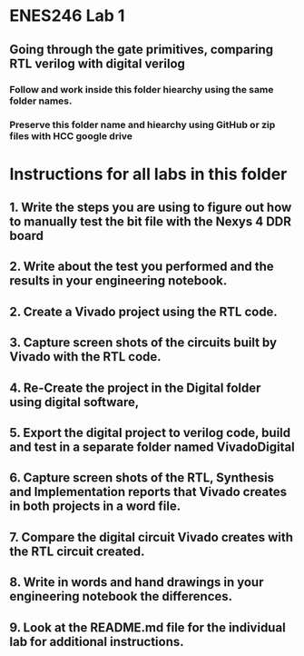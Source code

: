 # ENES246 Lab 1
## Going through the gate primitives, comparing RTL verilog with digital verilog 
### Follow and work inside this folder hiearchy using the same folder names. 
### Preserve this folder name and hiearchy using GitHub or zip files with HCC google drive
# Instructions for all labs in this folder
## 1. Write the steps you are using to figure out how to manually test the bit file with the Nexys 4 DDR board 
## 2. Write about the test you performed and the results in your engineering notebook. 
## 2. Create a Vivado project using the RTL code.
## 3. Capture screen shots of the circuits built by Vivado with the RTL code.
## 4. Re-Create the project in the Digital folder using digital software, 
## 5. Export the digital project to verilog code, build and test in a separate folder named VivadoDigital  
## 6. Capture screen shots of the RTL, Synthesis and Implementation reports that Vivado creates in both projects in a word file.  
## 7. Compare the digital circuit Vivado creates with the RTL circuit created.  
## 8. Write in words and hand drawings in your engineering notebook the differences.   
## 9. Look at the README.md file for the individual lab for additional instructions.   
 
